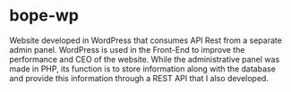 # bope-wp
Website developed in WordPress that consumes API Rest from a separate admin panel. WordPress is used in the Front-End to improve the performance and CEO of the website. While the administrative panel was made in PHP, its function is to store information along with the database and provide this information through a REST API that I also developed.
